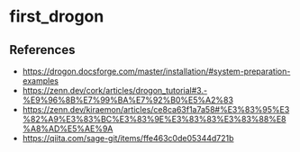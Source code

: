 # first_drogon

## References
- https://drogon.docsforge.com/master/installation/#system-preparation-examples
- https://zenn.dev/cork/articles/drogon_tutorial#3.-%E9%96%8B%E7%99%BA%E7%92%B0%E5%A2%83
- https://zenn.dev/kiraemon/articles/ce8ca63f1a7a58#%E3%83%95%E3%82%A9%E3%83%BC%E3%83%9E%E3%83%83%E3%83%88%E8%A8%AD%E5%AE%9A
- https://qiita.com/sage-git/items/ffe463c0de05344d721b
